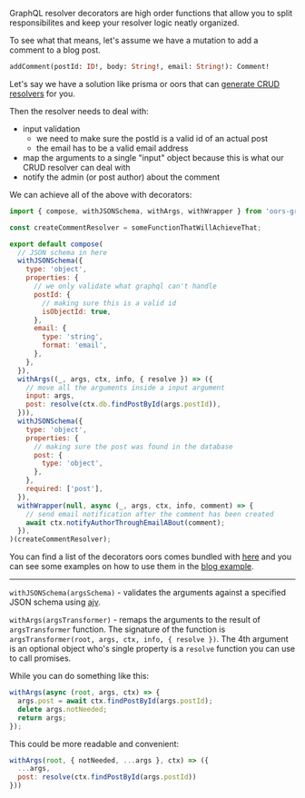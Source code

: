 GraphQL resolver decorators are high order functions that allow you to split responsibilites and
keep your resolver logic neatly organized.

To see what that means, let's assume we have a mutation to add a comment to a blog post.

```graphql
addComment(postId: ID!, body: String!, email: String!): Comment!
```

Let's say we have a solution like prisma or oors that can
[generate CRUD resolvers](https://github.com/oors/oors/blob/master/packages/oors-mongodb/src/libs/graphql.js#L36)
for you.

Then the resolver needs to deal with:

- input validation
  - we need to make sure the postId is a valid id of an actual post
  - the email has to be a valid email address
- map the arguments to a single "input" object because this is what our CRUD resolver can deal with
- notify the admin (or post author) about the comment

We can achieve all of the above with decorators:

```js
import { compose, withJSONSchema, withArgs, withWrapper } from 'oors-graphql/build/decorators';

const createCommentResolver = someFunctionThatWillAchieveThat;

export default compose(
  // JSON schema in here
  withJSONSchema({
    type: 'object',
    properties: {
      // we only validate what graphql can't handle
      postId: {
        // making sure this is a valid id
        isObjectId: true,
      },
      email: {
        type: 'string',
        format: 'email',
      },
    },
  }),
  withArgs((_, args, ctx, info, { resolve }) => ({
    // move all the arguments inside a input argument
    input: args,
    post: resolve(ctx.db.findPostById(args.postId)),
  })),
  withJSONSchema({
    type: 'object',
    properties: {
      // making sure the post was found in the database
      post: {
        type: 'object',
      },
    },
    required: ['post'],
  }),
  withWrapper(null, async (_, args, ctx, info, comment) => {
    // send email notification after the comment has been created
    await ctx.notifyAuthorThroughEmailABout(comment);
  }),
)(createCommentResolver);
```

You can find a list of the decorators oors comes bundled with
[here](https://github.com/oors/oors/tree/master/packages/oors-graphql/src/decorators) and you can
see some examples on how to use them in the
[blog example](https://github.com/oors/oors/tree/master/examples/blog/src/modules/Blog/graphql).

---

`withJSONSchema(argsSchema)` - validates the arguments against a specified JSON schema using
[ajv](https://github.com/epoberezkin/ajv).

`withArgs(argsTransformer)` - remaps the arguments to the result of `argsTransformer` function. The
signature of the function is `argsTransformer(root, args, ctx, info, { resolve })`. The 4th argument is
an optional object who's single property is a `resolve` function you can use to call promises.

While you can do something like this:

```js
withArgs(async (root, args, ctx) => {
  args.post = await ctx.findPostById(args.postId);
  delete args.notNeeded;
  return args;
});
```

This could be more readable and convenient:

```js
withArgs(root, { notNeeded, ...args }, ctx) => ({
  ...args,
  post: resolve(ctx.findPostById(args.postId))
}))
```
